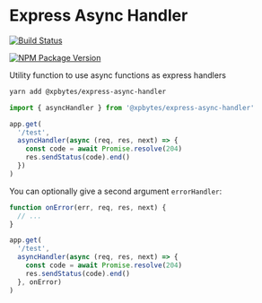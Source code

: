 # Express Async Handler

[![Build Status](https://travis-ci.com/XPBytes/express-async-handler.svg?branch=master)](https://travis-ci.com/XPBytes/express-async-handler)

[![NPM Package Version](https://badge.fury.io/js/@xpbytes%2Fexpress-async-handler.svg)](https://npmjs.org/package/@xpbytes/express-async-handler)

Utility function to use async functions as express handlers

```bash
yarn add @xpbytes/express-async-handler
```

```typescript
import { asyncHandler } from '@xpbytes/express-async-handler'

app.get(
  '/test',
  asyncHandler(async (req, res, next) => {
    const code = await Promise.resolve(204)
    res.sendStatus(code).end()
  })
)
```

You can optionally give a second argument `errorHandler`:

```typescript
function onError(err, req, res, next) {
  // ...
}

app.get(
  '/test',
  asyncHandler(async (req, res, next) => {
    const code = await Promise.resolve(204)
    res.sendStatus(code).end()
  }, onError)
)
```
